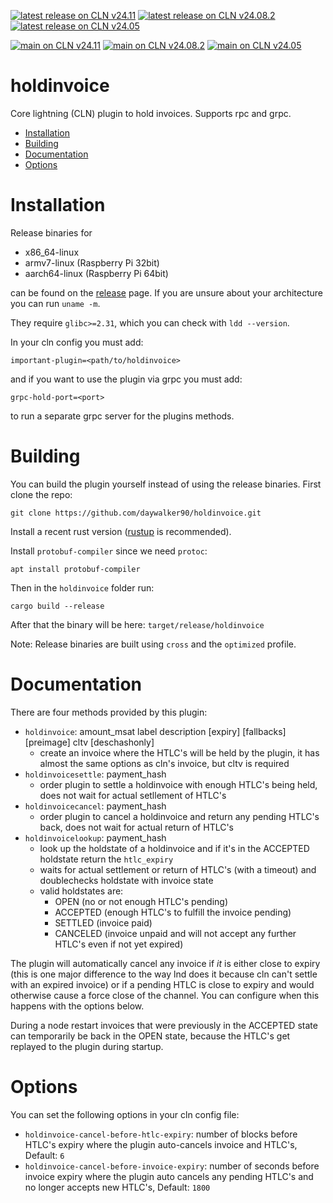 [![latest release on CLN v24.11](https://github.com/daywalker90/holdinvoice/actions/workflows/latest_v24.11.yml/badge.svg?branch=main)](https://github.com/daywalker90/holdinvoice/actions/workflows/latest_v24.11.yml) [![latest release on CLN v24.08.2](https://github.com/daywalker90/holdinvoice/actions/workflows/latest_v24.08.yml/badge.svg?branch=main)](https://github.com/daywalker90/holdinvoice/actions/workflows/latest_v24.08.yml) [![latest release on CLN v24.05](https://github.com/daywalker90/holdinvoice/actions/workflows/latest_v24.05.yml/badge.svg?branch=main)](https://github.com/daywalker90/holdinvoice/actions/workflows/latest_v24.05.yml)

[![main on CLN v24.11](https://github.com/daywalker90/holdinvoice/actions/workflows/main_v24.11.yml/badge.svg?branch=main)](https://github.com/daywalker90/holdinvoice/actions/workflows/main_v24.11.yml) [![main on CLN v24.08.2](https://github.com/daywalker90/holdinvoice/actions/workflows/main_v24.08.yml/badge.svg?branch=main)](https://github.com/daywalker90/holdinvoice/actions/workflows/main_v24.08.yml) [![main on CLN v24.05](https://github.com/daywalker90/holdinvoice/actions/workflows/main_v24.05.yml/badge.svg?branch=main)](https://github.com/daywalker90/holdinvoice/actions/workflows/main_v24.05.yml)

# holdinvoice
Core lightning (CLN) plugin to hold invoices. Supports rpc and grpc.

* [Installation](#installation)
* [Building](#building)
* [Documentation](#documentation)
* [Options](#options)

# Installation
Release binaries for
* x86_64-linux
* armv7-linux (Raspberry Pi 32bit)
* aarch64-linux (Raspberry Pi 64bit)

can be found on the [release](https://github.com/daywalker90/holdinvoice/releases) page. If you are unsure about your architecture you can run ``uname -m``.

They require ``glibc>=2.31``, which you can check with ``ldd --version``.

In your cln config you must add:

```
important-plugin=<path/to/holdinvoice>
```

and if you want to use the plugin via grpc you must add:

```
grpc-hold-port=<port>
```

to run a separate grpc server for the plugins methods.

# Building
You can build the plugin yourself instead of using the release binaries.
First clone the repo:

```
git clone https://github.com/daywalker90/holdinvoice.git
```

Install a recent rust version ([rustup](https://rustup.rs/) is recommended).

Install ``protobuf-compiler`` since we need ``protoc``:

```
apt install protobuf-compiler
```

Then in the ``holdinvoice`` folder run:

```
cargo build --release
```

After that the binary will be here: ``target/release/holdinvoice``

Note: Release binaries are built using ``cross`` and the ``optimized`` profile.

# Documentation
There are four methods provided by this plugin:
* ``holdinvoice``: amount_msat label description [expiry]
[fallbacks] [preimage] cltv [deschashonly] 
    * create an invoice where the HTLC's will be held by the plugin, it has almost the same options as cln's invoice, but cltv is required
* ``holdinvoicesettle``: payment_hash 
    * order plugin to settle a holdinvoice with enough HTLC's being held, does not wait for actual setllement of HTLC's
* ``holdinvoicecancel``: payment_hash
    * order plugin to cancel a holdinvoice and return any pending HTLC's back, does not wait for actual return of HTLC's
* ``holdinvoicelookup``: payment_hash
    * look up the holdstate of a holdinvoice and if it's in the ACCEPTED holdstate return the ``htlc_expiry``
    * waits for actual settlement or return of HTLC's (with a timeout) and doublechecks holdstate with invoice state
    * valid holdstates are:
        * OPEN (no or not enough HTLC's pending)
        * ACCEPTED (enough HTLC's to fulfill the invoice pending)
        * SETTLED (invoice paid)
        * CANCELED (invoice unpaid and will not accept any further HTLC's even if not yet expired)

The plugin will automatically cancel any invoice if *it* is either close to expiry (this is one major difference to the way lnd does it because cln can't settle with an expired invoice) or if a pending HTLC is close to expiry and would otherwise cause a force close of the channel. You can configure when this happens with the options below.

During a node restart invoices that were previously in the ACCEPTED state can temporarily be back in the OPEN state, because the HTLC's get replayed to the plugin during startup.

# Options
You can set the following options in your cln config file:

* ``holdinvoice-cancel-before-htlc-expiry``: number of blocks before HTLC's expiry where the plugin auto-cancels invoice and HTLC's, Default: ``6``
* ``holdinvoice-cancel-before-invoice-expiry``: number of seconds before invoice expiry where the plugin auto cancels any pending HTLC's and no longer accepts new HTLC's, Default: ``1800``